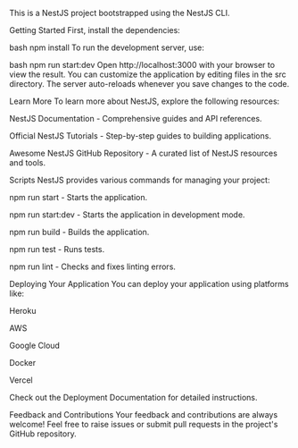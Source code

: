 This is a NestJS project bootstrapped using the NestJS CLI.

Getting Started
First, install the dependencies:

bash
npm install
To run the development server, use:

bash
npm run start:dev
Open http://localhost:3000 with your browser to view the result. You can customize the application by editing files in the src directory. The server auto-reloads whenever you save changes to the code.

Learn More
To learn more about NestJS, explore the following resources:

NestJS Documentation - Comprehensive guides and API references.

Official NestJS Tutorials - Step-by-step guides to building applications.

Awesome NestJS GitHub Repository - A curated list of NestJS resources and tools.

Scripts
NestJS provides various commands for managing your project:

npm run start - Starts the application.

npm run start:dev - Starts the application in development mode.

npm run build - Builds the application.

npm run test - Runs tests.

npm run lint - Checks and fixes linting errors.

Deploying Your Application
You can deploy your application using platforms like:

Heroku

AWS

Google Cloud

Docker

Vercel

Check out the Deployment Documentation for detailed instructions.

Feedback and Contributions
Your feedback and contributions are always welcome! Feel free to raise issues or submit pull requests in the project's GitHub repository.
